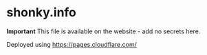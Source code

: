 # shonky.info

**Important** 
This file is available on the website - add no secrets here.

Deployed using https://pages.cloudflare.com/

